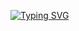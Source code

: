 [![Typing SVG](https://readme-typing-svg.demolab.com?font=Pixelify+Sans&size=36&pause=5000&color=F7F7F7&background=1B1B1BC4&center=true&vCenter=true&random=false&width=500&lines=%7C+Hi%2C+I'm+Evelyn+Barrantes+%F0%9F%91%A9%E2%80%8D%F0%9F%A6%B0%7C)](https://git.io/typing-svg)

<!--
**evepy/evepy** is a ✨ _special_ ✨ repository because its `README.md` (this file) appears on your GitHub profile.

Here are some ideas to get you started:

- 🔭 I’m currently working on ...
- 🌱 I’m currently learning ...
- 👯 I’m looking to collaborate on ...
- 🤔 I’m looking for help with ...
- 💬 Ask me about ...
- 📫 How to reach me: ...
- 😄 Pronouns: ...
- ⚡ Fun fact: ...
-->
